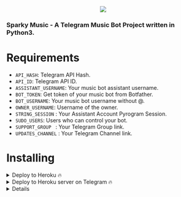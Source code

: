 <p align="center"><a href="https://t.me/TERA_BAAP_Sparky"><img src="https://te.legra.ph/file/2a2b6946c47a07760e733.jpg"></a></p>

### Sparky Music - A Telegram Music Bot Project written in Python3.

# Requirements

 - ``API_HASH``: Telegram API Hash.
 - ``API_ID``: Telegram API ID.
 - ``ASSISTANT_USERNAME``: Your music bot assistant username.
 - ``BOT_TOKEN``: Get token of your music bot from Botfather.
 - ``BOT_USERNAME``: Your music bot username without @.
 - ``OWNER_USERNAME``: Username of the owner.
 - ``STRING_SESSION`` : Your Assistant Account Pyrogram Session.
 - ``SUDO_USERS``: Users who can control your bot.
 - ``SUPPORT_GROUP `` : Your Telegram Group link.
 - ``UPDATES_CHANNEL`` : Your Telegram Channel link.


# Installing 

<details>

  <summary> Deploy to Heroku 🔥 </summary>

### I would suggest you to host this on Europe server for better quality and less crashes.

<p align="center"><a href="[![Deploy+On+Heroku](https://www.herokucdn.com/deploy/button.svg)](https://heroku.com/deploy)" alt="Deploy to Heroku" target="_blank"/></a></p>

</details>

<details>

  <summary> Deploy to Heroku server on Telegram 🔥 </summary>

### Deploy to Heroku server without leaving Telegram app.

<p align="center"><a href="https://telegram.dog/XTZ_HerokuBot"><img src="https://img.shields.io/badge/Deploy%20Via%20Telegram-blue?style=for-the-badge&logo=telegram" width="250""/</a>  </p>

</details>

<details>

  <summary> Deploy to Heroku server on Telegram 🔥 </summary>

### Deploy to Heroku server without leaving Telegram app.

<p align="center"><a href="[![Deploy+On+Okteto](https://img.shields.io/badge/Deploy%20To%20Okteto-informational?style=for-the-badge&logo=Okteto)](https://cloud.okteto.com/deploy?repository=https://github.com/TeamHell/SparkyMusic)
" width="250""/</a>  </p>

</details>
